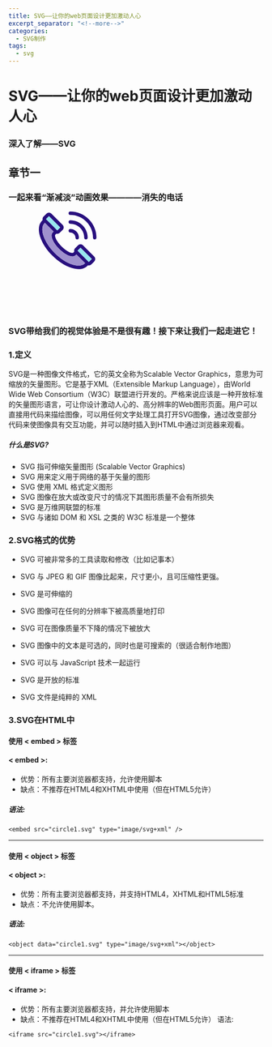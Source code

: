 ```yaml
---
title: SVG——让你的web页面设计更加激动人心
excerpt_separator: "<!--more-->"
categories: 
  - SVG制作
tags:
  - svg
---
```


# SVG——让你的web页面设计更加激动人心
### 深入了解——SVG
## 章节一
<!--more-->

### 一起来看“渐减淡”动画效果————消失的电话
<html>

<meta charset="utf-8">
<svg xmlns="http://www.w3.org/2000/svg" width="320" height="200" x="105.388">
<svg version="1.1" id="Layer_1" xmlns="http://www.w3.org/2000/svg" xmlns:xlink="http://www.w3.org/1999/xlink" x="0px" y="0px"
	 viewBox="0 0 900 900" style="enable-background:new 0 0 512 512;" xml:space="preserve">
<g>
	<path style="fill:#1E0478;" d="M511.996,232.521c0,8.492-6.864,15.356-15.356,15.356c-8.477,0-15.356-6.864-15.356-15.356
		c0-53.9-20.992-104.59-59.105-142.703s-88.804-59.105-142.703-59.105c-8.492,0-15.356-6.879-15.356-15.356
		C264.119,6.864,270.983,0,279.475,0c62.1,0,120.499,24.186,164.417,68.104S511.996,170.421,511.996,232.521z"/>
	<path style="fill:#1E0478;" d="M492.555,400.561c11.978,11.978,11.978,31.449,0,43.427l-26.09,26.09
		c-5.789,5.805-13.513,8.999-21.713,8.999c-2.933,0-5.789-0.43-8.523-1.213l-5.482,5.467C411.736,502.341,385.217,512,353.399,512
		c-19.41,0-40.77-3.593-63.605-10.826c-56.863-18.028-117.09-56.863-169.607-109.365C67.685,339.291,28.834,279.065,10.822,222.217
		C-7.575,164.14-2.369,115.569,25.379,84.719c0.415-0.522,8.768-8.953,8.768-8.953c-2.994-10.396-0.399-22.067,7.77-30.236
		l26.09-26.09c5.805-5.805,13.513-8.999,21.713-8.999s15.909,3.194,21.713,8.999l100.321,100.321
		c11.978,11.978,11.978,31.464,0,43.427l-26.074,26.09c-5.989,5.989-13.851,8.983-21.729,8.983c-2.872,0-5.743-0.415-8.523-1.198
		l-9.843,9.843c-7.002,7.002,3.747,50.537,56.357,103.146c52.625,52.625,96.159,63.359,103.146,56.357c0,0,0,0,0.015,0l9.843-9.843
		c-2.994-10.396-0.415-22.067,7.77-30.251l26.09-26.074c11.962-11.978,31.449-11.978,43.427,0L492.555,400.561z M470.842,422.275
		L370.521,321.954l-26.09,26.09l100.321,100.321C444.783,448.365,470.842,422.275,470.842,422.275z M411.798,458.853l-77.855-77.87
		l-7.125,7.141h-0.015c-7.448,7.463-17.245,10.78-28.531,10.78c-33.553,0-80.312-29.407-118.042-67.136
		c-50.414-50.414-85.963-116.936-56.387-146.558c0.015-0.015,0.015-0.015,0.015-0.015l7.141-7.141l-77.855-77.855l-2.764,2.764
		c-22.097,22.097-25.752,61.148-10.273,109.964c16.554,52.256,52.702,108.076,101.795,157.169s104.912,85.241,157.169,101.795
		c48.817,15.479,87.867,11.824,109.949-10.273c0.015,0,0.015,0,0.015,0L411.798,458.853z M163.967,167.58l26.075-26.105
		L89.721,41.154l-26.09,26.09l50.168,50.153l49.784,49.8l0.369,0.369C163.967,167.58,163.967,167.58,163.967,167.58z"/>
</g>
<path style="fill:#94E7EF;" d="M370.521,321.954l100.321,100.321c0,0-26.059,26.09-26.09,26.09L344.431,348.044L370.521,321.954z"/>
<path style="fill:#1E0478;" d="M434.11,232.521c0,8.477-6.88,15.356-15.356,15.356s-15.356-6.879-15.356-15.356
	c0-33.092-12.884-64.219-36.302-87.621c-23.403-23.418-54.529-36.302-87.621-36.302c-8.477,0-15.356-6.879-15.356-15.356
	s6.879-15.356,15.356-15.356c41.308,0,80.128,16.078,109.35,45.3C418.032,152.393,434.11,191.213,434.11,232.521z"/>
<path style="fill:#9B8CCC;" d="M333.943,380.983l77.855,77.87l-2.764,2.764c0,0,0,0-0.015,0
	c-22.082,22.097-61.132,25.752-109.949,10.273c-52.256-16.554-108.076-52.702-157.169-101.795S56.66,265.183,40.106,212.926
	c-15.479-48.817-11.824-87.867,10.273-109.964l2.764-2.764l77.855,77.855l-7.141,7.141c0,0,0,0-0.015,0.015
	c-29.576,29.622,5.973,96.144,56.387,146.558c37.73,37.73,84.489,67.136,118.042,67.136c11.287,0,21.084-3.317,28.531-10.78h0.015
	L333.943,380.983z"/>
<path style="fill:#1E0478;" d="M356.225,232.521c-0.015,8.477-6.879,15.356-15.356,15.356h-0.015
	c-8.477,0-15.356-6.879-15.341-15.356c0-12.469-4.668-23.725-13.483-32.555c-8.953-8.937-19.901-13.483-32.539-13.483h-0.015
	c-8.477,0.015-15.356-6.864-15.356-15.341c0-8.492,6.879-15.356,15.356-15.371h0.015c20.792,0,39.542,7.785,54.253,22.481
	C348.454,192.964,356.225,211.729,356.225,232.521z"/>
<path style="fill:#94E7EF;" d="M190.042,141.475l-26.074,26.105c0,0,0,0-0.015-0.015l-0.369-0.369l-49.784-49.8L63.631,67.244
	l26.09-26.09L190.042,141.475z"/>
</svg>
		<animate attributeName="x" from="160" to="60" begin="0s" dur="3s" repeatCount="indefinite" />
		<animate attributeName="opacity" from="1" to="0" begin="0s" dur="3s" repeatCount="indefinite" />
</svg>
	

<g>
</g>

</html>


### SVG带给我们的视觉体验是不是很有趣！接下来让我们一起走进它！

### 1.定义
SVG是一种图像文件格式，它的英文全称为Scalable Vector Graphics，意思为可缩放的矢量图形。它是基于XML（Extensible Markup Language），由World Wide Web Consortium（W3C）联盟进行开发的。严格来说应该是一种开放标准的矢量图形语言，可让你设计激动人心的、高分辨率的Web图形页面。用户可以直接用代码来描绘图像，可以用任何文字处理工具打开SVG图像，通过改变部分代码来使图像具有交互功能，并可以随时插入到HTML中通过浏览器来观看。

##### 什么是SVG?

* SVG 指可伸缩矢量图形 (Scalable Vector Graphics)
* SVG 用来定义用于网络的基于矢量的图形
* SVG 使用 XML 格式定义图形
* SVG 图像在放大或改变尺寸的情况下其图形质量不会有所损失
* SVG 是万维网联盟的标准
* SVG 与诸如 DOM 和 XSL 之类的 W3C 标准是一个整体

### 2.SVG格式的优势
* SVG 可被非常多的工具读取和修改（比如记事本）

* SVG 与 JPEG 和 GIF 图像比起来，尺寸更小，且可压缩性更强。

* SVG 是可伸缩的

* SVG 图像可在任何的分辨率下被高质量地打印

* SVG 可在图像质量不下降的情况下被放大

* SVG 图像中的文本是可选的，同时也是可搜索的（很适合制作地图）

* SVG 可以与 JavaScript 技术一起运行

* SVG 是开放的标准

* SVG 文件是纯粹的 XML

### 3.SVG在HTML中
#### 使用 < embed > 标签
#### < embed >:

* 优势：所有主要浏览器都支持，允许使用脚本
* 缺点：不推荐在HTML4和XHTML中使用（但在HTML5允许）

##### 语法:
```
<embed src="circle1.svg" type="image/svg+xml" />
```
---
#### 使用 < object > 标签
#### < object >:

* 优势：所有主要浏览器都支持，并支持HTML4，XHTML和HTML5标准
* 缺点：不允许使用脚本。
##### 语法:
```
<object data="circle1.svg" type="image/svg+xml"></object>
```
---
#### 使用 < iframe > 标签
#### < iframe >:

* 优势：所有主要浏览器都支持，并允许使用脚本
* 缺点：不推荐在HTML4和XHTML中使用（但在HTML5允许）
语法:
```
<iframe src="circle1.svg"></iframe>
```
